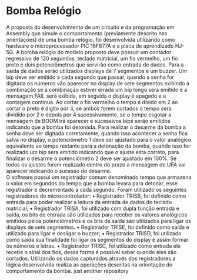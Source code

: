 # Bomba Relógio

A proposta do desenvolvimento de um circuito e da programação em Assembly que simule o comportamento (previamente descrito nas orientações) de uma bomba relógio, foi desenvolvida utilizando como hardware o microprocessador PIC 16F877A e a placa de aprendizado HJ-5G.
 A bomba relógio do modelo proposto deve possuir um contador regressivo de 120 segundos, teclado matricial, um fio vermelho, um fio preto e dois potenciômetros que servirão como  entrada de dados. Para a saída de dados  serão utilizados displays de 7 segmentos e um buzzer.
Um bip deve ser emitido a cada segundo que passar, quando a senha for digitada os números vão aparecer no display de sete segmentos exibindo a combinação se a combinação estiver errada um bip longo sera emitido e a mensagem FAIL será exibida, em seguida o display é apagado e a contagem continua.
Ao cortar o fio vermelho o tempo é divido em 2 ao cortar o preto é digito por 4, se ambos forem cortados o tempo sera dividido por 2 e depois por 4 sucessivamente, se o tempo esgotar a mensagem de BOOM irá aparecer e sucessivos bips serão emitidos indicando que a bomba foi detonada.
Para realizar o desarme da bomba a senha deve ser digitada corretamente, quando isso acontecer a senha fica salva no display, o potenciômetro 1 deve ser ajustado para o valor analógico equivalente ao tempo restante para a detonação da bomba, quando isso for realizado um bip sera emitido indicando que o ajuste esta correto, para finalizar o desarme o potenciômetro 2 deve ser ajustado em 100%. Se todos os ajustes forem realizado dentro do prazo a mensagem de UFA vai aparecer indicando o sucesso do desarme.			
O software possui um registrador comum denominado tempo que armazena o valor em segundos do tempo que a bomba levara para detonar, esse registrador é decrementado a cada segundo. 
Foram utilizado os seguintes registradores do microcontrolador:
    • Registrador TRISB,  foi definido como entrada para poder  realizar a leitura da entrada de dados do teclado matricial;
    • Registrador TRISA, foi utilizado com dupla função entrada e saída, os bits de entrada são utilizados para receber os valores analógicos emitidos pelos potenciômetros e os bits de saída são utilizados para ligar os displays de sete segmentos.
    • Registrador TRISE, foi definido como saída e utilizado para ligar e desligar o buzzer;
    • Registrador TRISD, foi utilizado como saída sua finalidade foi ligar os segmentos do display e assim formar os números e letras.
    • Registrador TRISC, foi utilizado como entrada ele recebe o sinal dos fios, dessa forma é possível saber quando eles são cortados.
Utilizando os dados capturados através dos registradores a lógica desenvolvida realiza as operações descritas na orientação do comportamento da bomba.
just another repository


